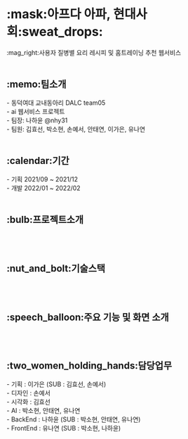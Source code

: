 <br>
<h1>:mask:아프다 아파, 현대사회:sweat_drops:</h1>
:mag_right:사용자 질병별 요리 레시피 및 홈트레이닝 추천 웹서비스 <br>

<br>
<h2>:memo:팀소개</h2>
- 동덕여대 교내동아리 DALC team05 <br>
- ai 웹서비스 프로젝트 <br>
- 팀장: 나하윤 @nhy31 <br>
- 팀원: 김효선, 박소현, 손예서, 안태연, 이가은, 유나연 <br>

<br>
<h2>:calendar:기간</h2>
- 기획 2021/09 ~ 2021/12 <br>
- 개발 2022/01 ~ 2022/02 <br>

<br>
<h2>:bulb:프로젝트소개</h2>
<br>

<br>
<h2>:nut_and_bolt:기술스택</h2>
<br>

<br>
<h2>:speech_balloon:주요 기능 및 화면 소개</h2>
<br>


<br>
<h2>:two_women_holding_hands:담당업무</h2>
- 기획 : 이가은 (SUB : 김효선, 손예서) <br>
- 디자인 : 손예서 <br>
- 시각화 : 김효선  <br>
- AI : 박소현, 안태연, 유나연 <br>
- BackEnd : 나하윤 (SUB : 박소현, 안태연, 유나연) <br>
- FrontEnd : 유나연 (SUB : 박소현, 나하윤) <br>


